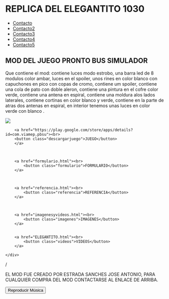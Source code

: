 <!DOCTYPE html>
<html>
<head>
    <title>ELEGANTITO</title>
    <link rel="stylesheet" type="text/css" href="estilo.css" >
</head>
<body>
    <h1>REPLICA DEL ELEGANTITO 1030</h1> 
    <nav>
        <ul>
            <li><a href="https://www.instagram.com/estrada_vl?utm_source=qr&igsh=MTJrODBwMno3eG91Nw==">Contacto</a></li> 
            <li><a href="https://www.instagram.com/marc0_172?igsh=MWpkeHc2NW1tNmJtcg==">Contacto2</a></li>
            <li><a href="https://www.instagram.com/b3nji_29?igsh=MXhjcjd2b2hjc2o0eg==">Contacto3</a></li>
            <li><a href="https://www.instagram.com/ariel_.emejota?igsh=dXI3YXF1bWVvaDJr&utm_source=qr">Contacto4</a></li>
            <li><a href="https://www.instagram.com/jere_t07?utm_source=qr&igsh=emN5dHF0OHBhdjZt">Contacto5</a></li>
        </ul>
    </nav>
    <div class="contenido">
        <div class="articulos">
        <div class="secciones">
            <div>
                <h2>MOD DEL JUEGO PRONTO BUS SIMULADOR</h2>
                <p>Que contiene el mod:
contiene luces modo estrobo, una barra led de 8 modulos color ambar, luces en el spoiler, unos rines en color blanco con capuchones en pico con copas de cromo, contiene um spoiler, contiene una cola de pato con doble aleron, contiene una pintura en el cofre color verde, contiene una antena en espiral, contiene una moldura alos lados laterales, contiene cortinas en color blanco y verde, contiene en la parte de atras dos antenas en espiral, en interior tenemos unas luces en color verde con blanco .</p>
            </div>
            <div><img src="img/imagen.jpg"></div>
        </div>
    </div>
        
        <a href="https://play.google.com/store/apps/details?id=com.viamep.pbsu"><br>
        <button class="descargarjuego">JUEGO</button>
        </a>
        


        <a href="formulario.html"><br>
            <button class="formulario">FORMULARIO</button>
        </a>



        <a href="referencia.html"><br>
            <button class="referencia">REFERENCIA</button>
        </a> 



        <a href="imagenesyvideos.html"><br>
            <button class="imagenes">IMAGENES</button>        
        </a> 


        <a href="ELEGANTITO.html"><br>
            <button class="videos">VIDEOS</button>        
        </a>

    </div>
</div>/

<footer> 
    <p>EL MOD FUE CREADO POR ESTRADA SANCHES JOSE ANTONIO, PARA CUALQUIER COMPRA DEL MOD CONTACTARSE AL ENLACE DE ARRIBA.</p>
</footer>

<style>
    /* Oculta el reproductor de audio */
    audio {
      display: none;
    }
  </style>
<audio controls>
    <source src="Audio de WhatsApp 2024-04-22 a las 19.43.59_f08be07d.mp3" type="audio/mpeg">
    Tu navegador no soporta el elemento de audio.
  </audio>
  
  <!-- Agrega un botón para reproducir la música -->
  <button onclick="playAudio()">Reproducir Música</button>
  
  <script>
    // Función para reproducir el audio
    function playAudio() {
      const audioElement = document.querySelector('audio');
      audioElement.play();
    }
  </script>
</body>
</html>
